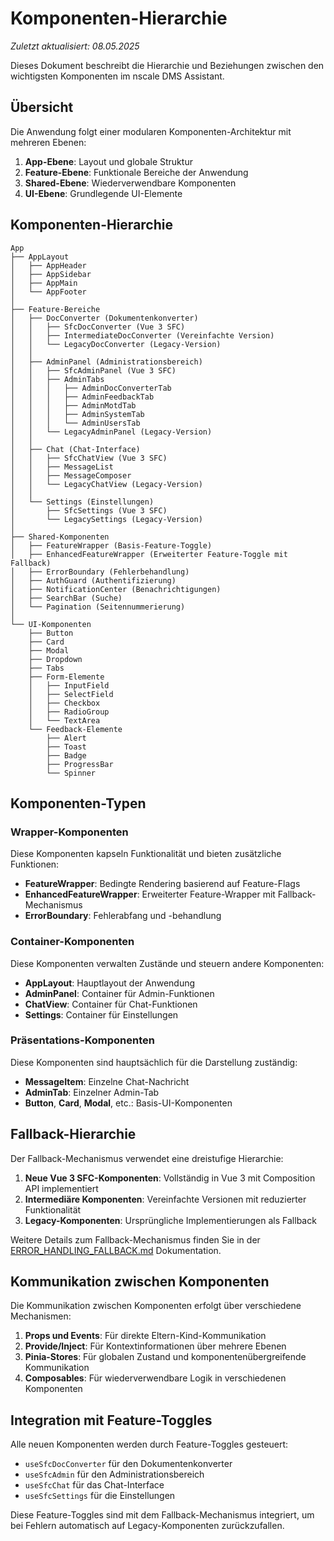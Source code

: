 # Komponenten-Hierarchie

*Zuletzt aktualisiert: 08.05.2025*

Dieses Dokument beschreibt die Hierarchie und Beziehungen zwischen den wichtigsten Komponenten im nscale DMS Assistant.

## Übersicht

Die Anwendung folgt einer modularen Komponenten-Architektur mit mehreren Ebenen:

1. **App-Ebene**: Layout und globale Struktur
2. **Feature-Ebene**: Funktionale Bereiche der Anwendung
3. **Shared-Ebene**: Wiederverwendbare Komponenten
4. **UI-Ebene**: Grundlegende UI-Elemente

## Komponenten-Hierarchie

```
App
├── AppLayout
│   ├── AppHeader
│   ├── AppSidebar
│   ├── AppMain
│   └── AppFooter
│
├── Feature-Bereiche
│   ├── DocConverter (Dokumentenkonverter)
│   │   ├── SfcDocConverter (Vue 3 SFC)
│   │   ├── IntermediateDocConverter (Vereinfachte Version)
│   │   └── LegacyDocConverter (Legacy-Version)
│   │
│   ├── AdminPanel (Administrationsbereich)
│   │   ├── SfcAdminPanel (Vue 3 SFC)
│   │   ├── AdminTabs
│   │   │   ├── AdminDocConverterTab
│   │   │   ├── AdminFeedbackTab
│   │   │   ├── AdminMotdTab
│   │   │   ├── AdminSystemTab
│   │   │   └── AdminUsersTab
│   │   └── LegacyAdminPanel (Legacy-Version)
│   │
│   ├── Chat (Chat-Interface)
│   │   ├── SfcChatView (Vue 3 SFC)
│   │   ├── MessageList
│   │   ├── MessageComposer
│   │   └── LegacyChatView (Legacy-Version)
│   │
│   └── Settings (Einstellungen)
│       ├── SfcSettings (Vue 3 SFC)
│       └── LegacySettings (Legacy-Version)
│
├── Shared-Komponenten
│   ├── FeatureWrapper (Basis-Feature-Toggle)
│   ├── EnhancedFeatureWrapper (Erweiterter Feature-Toggle mit Fallback)
│   ├── ErrorBoundary (Fehlerbehandlung)
│   ├── AuthGuard (Authentifizierung)
│   ├── NotificationCenter (Benachrichtigungen)
│   ├── SearchBar (Suche)
│   └── Pagination (Seitennummerierung)
│
└── UI-Komponenten
    ├── Button
    ├── Card
    ├── Modal
    ├── Dropdown
    ├── Tabs
    ├── Form-Elemente
    │   ├── InputField
    │   ├── SelectField
    │   ├── Checkbox
    │   ├── RadioGroup
    │   └── TextArea
    └── Feedback-Elemente
        ├── Alert
        ├── Toast
        ├── Badge
        ├── ProgressBar
        └── Spinner
```

## Komponenten-Typen

### Wrapper-Komponenten

Diese Komponenten kapseln Funktionalität und bieten zusätzliche Funktionen:

- **FeatureWrapper**: Bedingte Rendering basierend auf Feature-Flags
- **EnhancedFeatureWrapper**: Erweiterter Feature-Wrapper mit Fallback-Mechanismus
- **ErrorBoundary**: Fehlerabfang und -behandlung

### Container-Komponenten

Diese Komponenten verwalten Zustände und steuern andere Komponenten:

- **AppLayout**: Hauptlayout der Anwendung
- **AdminPanel**: Container für Admin-Funktionen
- **ChatView**: Container für Chat-Funktionen
- **Settings**: Container für Einstellungen

### Präsentations-Komponenten

Diese Komponenten sind hauptsächlich für die Darstellung zuständig:

- **MessageItem**: Einzelne Chat-Nachricht
- **AdminTab**: Einzelner Admin-Tab
- **Button**, **Card**, **Modal**, etc.: Basis-UI-Komponenten

## Fallback-Hierarchie

Der Fallback-Mechanismus verwendet eine dreistufige Hierarchie:

1. **Neue Vue 3 SFC-Komponenten**: Vollständig in Vue 3 mit Composition API implementiert
2. **Intermediäre Komponenten**: Vereinfachte Versionen mit reduzierter Funktionalität
3. **Legacy-Komponenten**: Ursprüngliche Implementierungen als Fallback

Weitere Details zum Fallback-Mechanismus finden Sie in der [ERROR_HANDLING_FALLBACK.md](./ERROR_HANDLING_FALLBACK.md) Dokumentation.

## Kommunikation zwischen Komponenten

Die Kommunikation zwischen Komponenten erfolgt über verschiedene Mechanismen:

1. **Props und Events**: Für direkte Eltern-Kind-Kommunikation
2. **Provide/Inject**: Für Kontextinformationen über mehrere Ebenen
3. **Pinia-Stores**: Für globalen Zustand und komponentenübergreifende Kommunikation
4. **Composables**: Für wiederverwendbare Logik in verschiedenen Komponenten

## Integration mit Feature-Toggles

Alle neuen Komponenten werden durch Feature-Toggles gesteuert:

- `useSfcDocConverter` für den Dokumentenkonverter
- `useSfcAdmin` für den Administrationsbereich
- `useSfcChat` für das Chat-Interface
- `useSfcSettings` für die Einstellungen

Diese Feature-Toggles sind mit dem Fallback-Mechanismus integriert, um bei Fehlern automatisch auf Legacy-Komponenten zurückzufallen.
